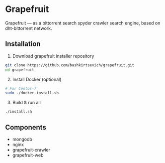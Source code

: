 # Grapefruit
Grapefruit — as a bittorrent search spyder crawler search engine, based on dht-bittorrent network.

## Installation
1. Download grapefruit installer repository
```bash
git clone https://github.com/bashkirtsevich/grapefruit.git
cd grapefruit
```
2. Install Docker (optional)
```bash
# For Centos-7
sudo ./docker-install.sh
```
3. Build & run all
```bash
./install.sh
```

## Components
* mongodb
* nginx
* grapefruit-crawler
* grapefruit-web
